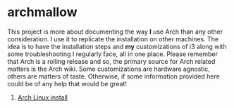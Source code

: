 # archmallow
This project is more about documenting the way **I** use Arch than any other consideration. I use it to replicate the installation on other machines. The idea is to have the installation steps and **my** customizations of i3 along with some troubleshooting I regularly face, all in one place.
Please remember that Arch is a rolling release and so, the primary source for Arch related matters is the Arch wiki. Some customizations are hardware agnostic, others are matters of taste. Otherwise, if some information provided here could be of any help that would be great!
1. [Arch Linux install](./docs/arch-install.md)
